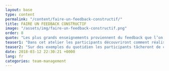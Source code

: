 ```yaml
---
layout: base
type: content
permalink: "/content/faire-un-feedback-constructif/"
title: FAIRE UN FEEDBACK CONSTRUCTIF
image: "/assets/img/faire-un-feedback-constructif.png"
order: 8
quote: "Les plus grands enseignements proviennent du feedback que l’on reçoit de nos pairs et de leur capacité à faire comprendre un message tout en préservant l’individu."
teaser1: "Dans cet atelier les participants découvriront comment réaliser un feedback de qualité et sa projection dans l’avenir : le feedforward."
teaser2: "Sur des exemples du quotidien les participants tâcheront de construire un feedback constructif."
date: 2018-03-12 22:30:21 +0000
lang: fr
categories: team-management
---
```

